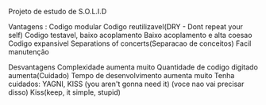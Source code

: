 Projeto de estudo de S.O.L.I.D

Vantagens : 
Codigo modular
Codigo reutilizavel(DRY - Dont repeat your self)
Codigo testavel, baixo acoplamento
Baixo acoplamento e alta coesao
Codigo expansivel
Separations of concerts(Separacao de conceitos)
Facil manutenção

Desvantagens 
Complexidade aumenta muito
Quantidade de codigo digitado aumenta(Cuidado)
Tempo de desenvolvimento aumenta muito
Tenha cuidados: YAGNI, KISS (you aren't gonna need it) (voce nao vai precisar disso)
Kiss(keep, it simple, stupid)



